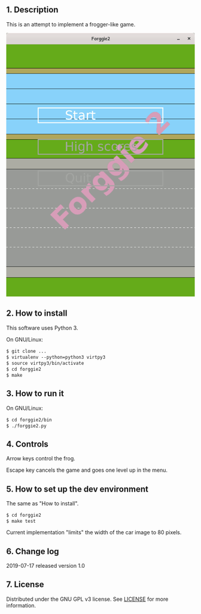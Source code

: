 ## 1. Description


This is an attempt to implement a frogger-like game.

![Forggie2 Level](./forggie2_sample.gif)


## 2. How to install

This software uses Python 3.

On GNU/Linux:
```
$ git clone ...
$ virtualenv --python=python3 virtpy3
$ source virtpy3/bin/activate
$ cd forggie2
$ make
```


## 3. How to run it

On GNU/Linux:
```
$ cd forggie2/bin
$ ./forggie2.py
```


## 4. Controls

Arrow keys control the frog.

Escape key cancels the game and goes one level up in the menu. 


## 5. How to set up the dev environment

The same as "How to install".

```
$ cd forggie2
$ make test
```

Current implementation "limits" the width of the car image to 80 pixels.


## 6. Change log

2019-07-17 released version 1.0


## 7. License

Distributed under the GNU GPL v3 license. See [LICENSE](LICENSE) for more information.

